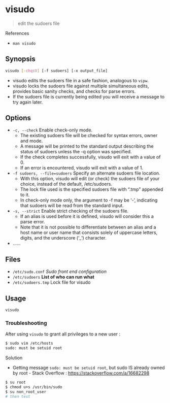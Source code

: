 # visudo

> edit the sudoers file

References

- `man visudo`

## Synopsis

```bash
visudo [-chqsV] [-f sudoers] [-x output_file]
```

- visudo edits the sudoers file in a safe fashion, analogous to `vipw`.
- visudo locks the sudoers file against multiple simultaneous edits, provides basic sanity checks, and checks for parse errors.
- If the sudoers file is currently being edited you will receive a message to try again later.

## Options

- `-c, --check` Enable check-only mode.
    - The existing sudoers file will be checked for syntax errors, owner and mode.
    - A message will be printed to the standard output describing the status of sudoers unless the -q option was specified.
    - If the check completes successfully, visudo will exit with a value of 0.
    - If an error is encountered, visudo will exit with a value of 1.
- `-f sudoers, --file=sudoers` Specify an alternate sudoers file location.
    - With this option, visudo will edit (or check) the sudoers file of your choice, instead of the default, /etc/sudoers.
    - The lock file used is the specified sudoers file with “.tmp” appended to it.
    - In check-only mode only, the argument to -f may be ‘-’, indicating that sudoers will be read from the standard input.
- `-s, --strict` Enable strict checking of the sudoers file.
    - If an alias is used before it is defined, visudo will consider this a parse error.
    - Note that it is not possible to differentiate between an alias and a host name or user name that consists solely of uppercase letters, digits, and the underscore (‘_’) character.
- ……

## Files

- `/etc/sudo.conf` _Sudo front end configuration_
- `/etc/sudoers` **List of who can run what**
- `/etc/sudoers.tmp` Lock file for visudo

## Usage

```bash
visudo
```

### Troubleshooting

After using `visudo` to grant all privileges to a new user :

```bash
$ sudo vim /etc/hosts
sudo: must be setuid root
```

Solution

- Getting message `sudo: must be setuid root`, but sudo IS already owned by root - Stack Overflow : https://stackoverflow.com/a/16682298

```bash
$ su root
$ chmod u+s /usr/bin/sudo
$ su non_root_user
# then test
```
